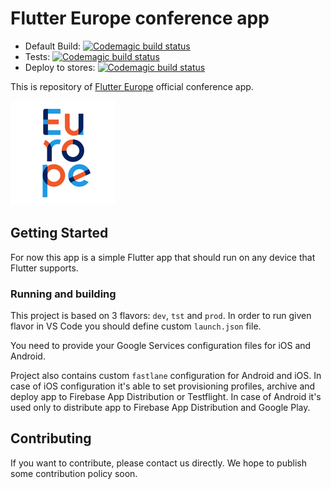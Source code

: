# Flutter Europe conference app

* Default Build: [![Codemagic build status](https://api.codemagic.io/apps/5dad72c1db229636b8c072a6/5dad72c1db229636b8c072a5/status_badge.svg)](https://codemagic.io/apps/5dad72c1db229636b8c072a6/5dad72c1db229636b8c072a5/latest_build)
* Tests: [![Codemagic build status](https://api.codemagic.io/apps/5dad72c1db229636b8c072a6/5dad72c1db229636b8c072a5/status_badge.svg)](https://codemagic.io/apps/5dad72c1db229636b8c072a6/5dad72c1db229636b8c072a5/latest_build)
* Deploy to stores: [![Codemagic build status](https://api.codemagic.io/apps/5dad72c1db229636b8c072a6/5db3500825dc3f4dd757c499/status_badge.svg)](https://codemagic.io/apps/5dad72c1db229636b8c072a6/5db3500825dc3f4dd757c499/latest_build)

This is repository of [Flutter Europe](https://fluttereurope.dev/) official conference app.

![App Logo](docs/logo.png)

## Getting Started

For now this app is a simple Flutter app that should run on any device that Flutter supports.

### Running and building

This project is based on 3 flavors: `dev`, `tst` and `prod`. In order to run given flavor in VS Code you should define custom `launch.json` file.

You need to provide your Google Services configuration files for iOS and Android.

Project also contains custom `fastlane` configuration for Android and iOS. In case of iOS configuration it's able to set provisioning profiles, archive and deploy app to Firebase App Distribution or Testflight. In case of Android it's used only to distribute app to Firebase App Distribution and Google Play.

## Contributing

If you want to contribute, please contact us directly. We hope to publish some contribution policy soon.
